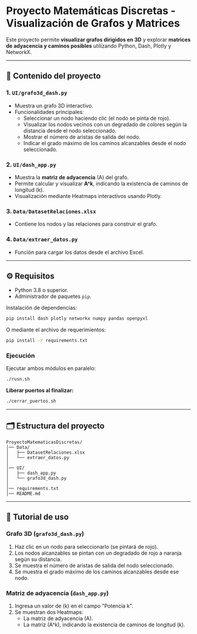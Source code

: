 
# Proyecto Matemáticas Discretas - Visualización de Grafos y Matrices

Este proyecto permite **visualizar grafos dirigidos en 3D** y explorar **matrices de adyacencia y caminos posibles** utilizando Python, Dash, Plotly y NetworkX.

---

## 🔹 Contenido del proyecto

### 1. `UI/grafo3d_dash.py`
- Muestra un grafo 3D interactivo.
- Funcionalidades principales:
  - Seleccionar un nodo haciendo clic (el nodo se pinta de rojo).
  - Visualizar los nodos vecinos con un degradado de colores según la distancia desde el nodo seleccionado.
  - Mostrar el número de aristas de salida del nodo.
  - Indicar el grado máximo de los caminos alcanzables desde el nodo seleccionado.

### 2. `UI/dash_app.py`
- Muestra la **matriz de adyacencia** \(A\) del grafo.
- Permite calcular y visualizar **A^k**, indicando la existencia de caminos de longitud \(k\).
- Visualización mediante Heatmaps interactivos usando Plotly.

### 3. `Data/DatasetRelaciones.xlsx`
- Contiene los nodos y las relaciones para construir el grafo.

### 4. `Data/extraer_datos.py`
- Función para cargar los datos desde el archivo Excel.

---

## ⚙️ Requisitos

- Python 3.8 o superior.
- Administrador de paquetes `pip`.

Instalación de dependencias:

```bash
pip install dash plotly networkx numpy pandas openpyxl
```

O mediante el archivo de requerimientos:

```bash
pip install -r requirements.txt
```

### Ejecución

Ejecutar ambos módulos en paralelo:

```bash
./rusn.sh
```

**Liberar puertos al finalizar:**

```bash
./cerrar_puertos.sh
```

---

## 🗂️ Estructura del proyecto

```
ProyectoMatematicasDiscretas/
│── Data/
│   ├── DatasetRelaciones.xlsx
│   └── extraer_datos.py
│
│── UI/
│   ├── dash_app.py
│   └── grafo3d_dash.py
│
│── requirements.txt
│── README.md
```

---

## 🔹 Tutorial de uso

### Grafo 3D (`grafo3d_dash.py`)
1. Haz clic en un nodo para seleccionarlo (se pintará de rojo).
2. Los nodos alcanzables se pintan con un degradado de rojo a naranja según su distancia.
3. Se muestra el número de aristas de salida del nodo seleccionado.
4. Se muestra el grado máximo de los caminos alcanzables desde ese nodo.

### Matriz de adyacencia (`dash_app.py`)
1. Ingresa un valor de \(k\) en el campo "Potencia k".
2. Se muestran dos Heatmaps:
   - La matriz de adyacencia \(A\).
   - La matriz \(A^k\), indicando la existencia de caminos de longitud \(k\).